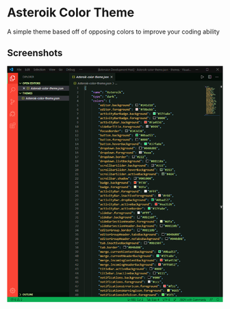 # Asteroik Color Theme

A simple theme based off of opposing colors to improve your coding ability

## Screenshots

![Entire Window](entireWindow.png)
